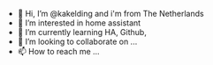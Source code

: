 - 👋 Hi, I’m @kakelding and i'm from The Netherlands
- 👀 I’m interested in home assistant
- 🌱 I’m currently learning HA, Github, 
- 💞️ I’m looking to collaborate on ...
- 📫 How to reach me ...

<!---
kakelding/kakelding is a ✨ special ✨ repository because its `README.md` (this file) appears on your GitHub profile.
You can click the Preview link to take a look at your changes.
--->
